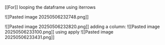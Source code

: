 [[For]] looping the dataframe using iterrows

![[Pasted image 20250506232748.png]]

![[Pasted image 20250506232820.png]]
adding a column:
![[Pasted image 20250506233100.png]]
using apply
![[Pasted image 20250506233431.png]]